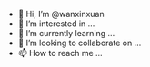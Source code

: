 - 👋 Hi, I’m @wanxinxuan
- 👀 I’m interested in ...
- 🌱 I’m currently learning ...
- 💞️ I’m looking to collaborate on ...
- 📫 How to reach me ...

<!---
wanxinxuan/wanxinxuan is a ✨ special ✨ repository because its `README.md` (this file) appears on your GitHub profile.
You can click the Preview link to take a look at your changes.
--->

